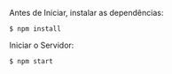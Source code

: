 

Antes de Iniciar, instalar as dependências:
```
$ npm install
```

Iniciar o Servidor:
```
$ npm start
```
